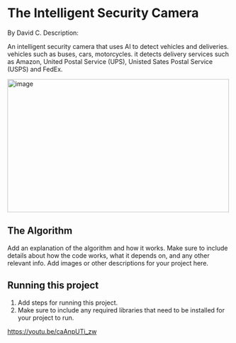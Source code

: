 # The Intelligent Security Camera

By David C.
Description:

An intelligent security camera that uses AI to detect vehicles and deliveries. vehicles such as buses, cars, motorcycles. it detects delivery services such as Amazon, United Postal Service (UPS), Unisted Sates Postal Service (USPS) and FedEx.

<img width="500" height="300" alt="image" src="https://github.com/user-attachments/assets/b8161b61-d0dc-4f36-b5b2-6c0c4066606c" />


## The Algorithm

Add an explanation of the algorithm and how it works. Make sure to include details about how the code works, what it depends on, and any other relevant info. Add images or other descriptions for your project here. 

## Running this project

1. Add steps for running this project.
2. Make sure to include any required libraries that need to be installed for your project to run.

https://youtu.be/caAnpUTi_zw
